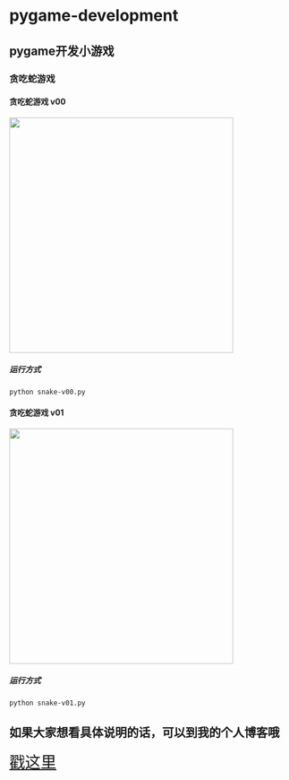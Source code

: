 # pygame-development
## pygame开发小游戏
### 贪吃蛇游戏
#### 贪吃蛇游戏 v00
<img src="https://raw.githubusercontent.com/lovetianya/pygame-development/master/snake/pictures/贪吃蛇--初步作品.png" width="400" height="420" >

##### 运行方式
```
python snake-v00.py
```

#### 贪吃蛇游戏 v01
<img src="https://raw.githubusercontent.com/lovetianya/pygame-development/master/snake/pictures/snake-full.png" width="400" height="420" >

##### 运行方式
```
python snake-v01.py
```

## 如果大家想看具体说明的话，可以到我的个人博客哦
<a style="font-size:2em;" href="http://59.110.220.165">戳这里</a>